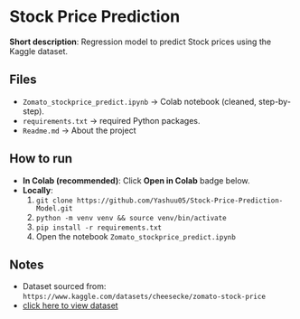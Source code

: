 # Stock Price Prediction

**Short description**: Regression model to predict Stock prices using the Kaggle dataset.

## Files
- `Zomato_stockprice_predict.ipynb` -> Colab notebook (cleaned, step-by-step).
- `requirements.txt` -> required Python packages.
- `Readme.md` -> About the project

## How to run
- **In Colab (recommended)**: Click **Open in Colab** badge below.
- **Locally**:
  1. `git clone https://github.com/Yashuu05/Stock-Price-Prediction-Model.git`
  2. `python -m venv venv && source venv/bin/activate`
  3. `pip install -r requirements.txt`
  4. Open the notebook `Zomato_stockprice_predict.ipynb`

## Notes
- Dataset sourced from: `https://www.kaggle.com/datasets/cheesecke/zomato-stock-price`
- [click here to view dataset](https://www.kaggle.com/datasets/cheesecke/zomato-stock-price)
